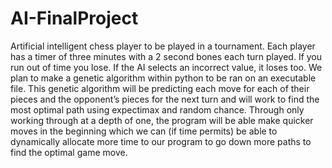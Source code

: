 # AI-FinalProject
Artificial intelligent chess player to be played in a tournament. Each player has a timer of three minutes with a 2 second bones each turn played. If you run out of time you lose. If the AI selects an incorrect value, it loses too. We plan to make a genetic algorithm within python to be ran on an executable file. This genetic algorithm will be predicting each move for each of their pieces and the opponent’s pieces for the next turn and will work to find the most optimal path using expectimax and random chance. Through only working through at a depth of one, the program will be able make quicker moves in the beginning which we can (if time permits) be able to dynamically allocate more time to our program to go down more paths to find the optimal game move. 
